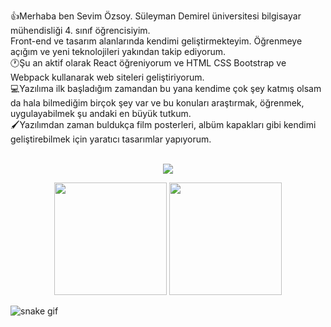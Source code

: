 👍Merhaba ben Sevim Özsoy. Süleyman Demirel üniversitesi bilgisayar mühendisliği 4. sınıf öğrencisiyim.<br> Front-end ve tasarım alanlarında kendimi geliştirmekteyim. Öğrenmeye açığım ve yeni teknolojileri yakından takip ediyorum. <br>
🕐Şu an aktif olarak React öğreniyorum ve HTML CSS Bootstrap ve Webpack kullanarak web siteleri geliştiriyorum.<br>
💻Yazılıma ilk başladığım zamandan bu yana kendime çok şey katmış olsam da hala bilmediğim birçok şey var ve bu konuları araştırmak, öğrenmek, uygulayabilmek şu andaki en büyük tutkum.<br>
🖌️Yazılımdan zaman buldukça film posterleri, albüm kapakları gibi kendimi geliştirebilmek için yaratıcı tasarımlar yapıyorum.<br>
<br>

<p align="center">
<a href="https://www.linkedin.com/in/sevimözsoy/"><img src="https://img.shields.io/badge/-LinkedIn-0077B5?style=flat&logo=Linkedin&logoColor=white"/></a>
</p>

<p align="center">
      <img height="180em"  src="https://github-readme-stats.vercel.app/api?username=sevimozsoy&theme=dark&show_icons=true&count_private=true)"/>
      <img height="180em" src="https://github-readme-stats-eight-theta.vercel.app/api/top-langs/?username=sevimozsoy&layout=compact&langs_count=8&theme=dark"/>
</p>

![snake gif](https://github.com/sevimozsoy/sevimozsoy/blob/output/github-contribution-grid-snake.svg)

